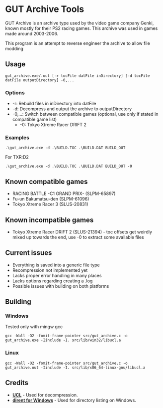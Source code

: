 # GUT Archive Tools
GUT Archive is an archive type used by the video game company Genki, known mostly for their PS2 racing games.
This archive was used in games made around 2003-2006.

This program is an attempt to reverse engineer the archive to allow file modding

## Usage
```shell
gut_archive.exe/.out [-r tocFile datFile inDirectory] [-d tocFile datFile outputDirectory] -0,...
```
### Options
- -r: Rebuild files in inDirectory into datFile
- -d: Decompress and output the archive to outputDirectory
- -0,...: Switch between compatible games (optional, use only if stated in compatible game list)
    - -0: Tokyo Xtreme Racer DRIFT 2

### Examples
```shell
.\gut_archive.exe -d .\BUILD.TOC .\BUILD.DAT BUILD_OUT
```
For TXR:D2
```shell
.\gut_archive.exe -d .\BUILD.TOC .\BUILD.DAT BUILD_OUT -0
```


## Known compatible games
- RACING BATTLE -C1 GRAND PRIX- (SLPM-65897) 
- Fu-un Bakumatsu-den (SLPM-61096)
- Tokyo Xtreme Racer 3 (SLUS-20831)

## Known incompatible games
- Tokyo Xtreme Racer DRIFT 2 (SLUS-21394) - toc offsets get weirdly mixed up towards the end, use -0 to extract some available files

## Current issues
- Everything is saved into a generic file type
- Recompression not implemented yet
- Lacks proper error handling in many places
- Lacks options regarding creating a .log
- Possible issues with building on both platforms

## Building
### Windows
Tested only with mingw gcc
```shell
gcc -Wall -O2 -fomit-frame-pointer src/gut_archive.c -o gut_archive.exe -Iinclude -I. src/lib/win32/libucl.a
```

### Linux
```shell
gcc -Wall -O2 -fomit-frame-pointer src/gut_archive.c -o gut_archive.out -Iinclude -I. src/lib/x86_64-linux-gnu/libucl.a
```

## Credits
- [**UCL**](https://www.oberhumer.com/opensource/ucl/) - Used for decompression.
- [**dirent for Windows**](https://github.com/tronkko/dirent) - Used for directory listing on Windows.
